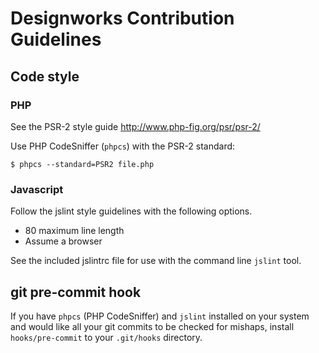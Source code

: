 # Designworks Contribution Guidelines

## Code style

### PHP

See the PSR-2 style guide http://www.php-fig.org/psr/psr-2/

Use PHP CodeSniffer (`phpcs`) with the PSR-2 standard:

    $ phpcs --standard=PSR2 file.php


### Javascript

Follow the jslint style guidelines with the following options.

* 80 maximum line length
* Assume a browser

See the included jslintrc file for use with the command line `jslint` tool.


## git pre-commit hook

If you have `phpcs` (PHP CodeSniffer) and `jslint` installed on your system and
would like all your git commits to be checked for mishaps, install
`hooks/pre-commit` to your `.git/hooks` directory.
